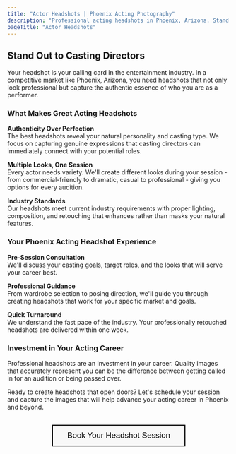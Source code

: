 ```yaml
---
title: "Actor Headshots | Phoenix Acting Photography"
description: "Professional acting headshots in Phoenix, Arizona. Stand out to casting directors with authentic, compelling headshots that capture your unique personality and range."
pageTitle: "Actor Headshots"
---
```


## Stand Out to Casting Directors

Your headshot is your calling card in the entertainment industry. In a competitive market like Phoenix, Arizona, you need headshots that not only look professional but capture the authentic essence of who you are as a performer.

### What Makes Great Acting Headshots

**Authenticity Over Perfection**  
The best headshots reveal your natural personality and casting type. We focus on capturing genuine expressions that casting directors can immediately connect with your potential roles.

**Multiple Looks, One Session**  
Every actor needs variety. We'll create different looks during your session - from commercial-friendly to dramatic, casual to professional - giving you options for every audition.

**Industry Standards**  
Our headshots meet current industry requirements with proper lighting, composition, and retouching that enhances rather than masks your natural features.

### Your Phoenix Acting Headshot Experience

**Pre-Session Consultation**  
We'll discuss your casting goals, target roles, and the looks that will serve your career best.

**Professional Guidance**  
From wardrobe selection to posing direction, we'll guide you through creating headshots that work for your specific market and goals.

**Quick Turnaround**  
We understand the fast pace of the industry. Your professionally retouched headshots are delivered within one week.

### Investment in Your Acting Career

Professional headshots are an investment in your career. Quality images that accurately represent you can be the difference between getting called in for an audition or being passed over.

Ready to create headshots that open doors? Let's schedule your session and capture the images that will help advance your acting career in Phoenix and beyond.

<div style="text-align: center; margin-top: 2rem;">
  <a href="/pricing" style="display: inline-block; color: black; border: 2px solid black; padding: 0.75rem 2rem; text-decoration: none; font-weight: 500; background-color: #f8f8f8; font-family: 'Hanken Grotesk', sans-serif; font-size: 1.125rem; transition: all 0.2s;">Book Your Headshot Session</a>
</div>